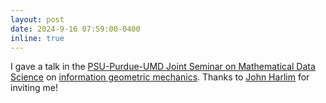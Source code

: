 ```yaml
---
layout: post
date: 2024-9-16 07:59:00-0400
inline: true
---
```


I gave a talk in the [PSU-Purdue-UMD Joint Seminar on Mathematical Data Science](https://yuangaogao.github.io/seminar.html) on [information geometric mechanics](https://arxiv.org/abs/2308.14127). Thanks to [John Harlim](https://jharlim.github.io/myhomepage/) for inviting me!